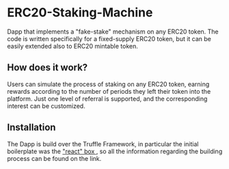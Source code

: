 # ERC20-Staking-Machine
Dapp that implements a "fake-stake" mechanism on any ERC20 token. The code is written specifically for a fixed-supply ERC20 token, but it can be easily extended also to ERC20 mintable token.
## How does it work?
Users can simulate the process of staking on any ERC20 token, earning rewards according to the number of periods they left their token into the platform.
Just one level of referral is supported, and the corresponding interest can be customized.
## Installation
The Dapp is build over the Truffle Framework, in particular the initial boilerplate was the ["react" box ](https://www.trufflesuite.com/boxes/react), so all the information regarding the building process can be found on the link.
